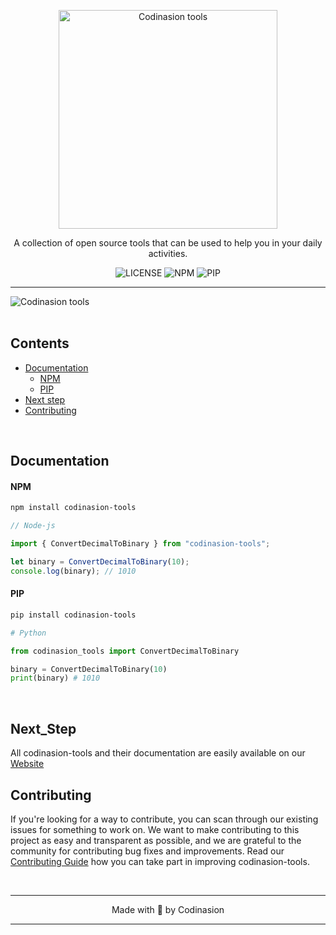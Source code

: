 <p align="center">
  <a href="https://tools.codinasion.org/" target="_blank">
    <picture>
      <source media="(prefers-color-scheme: dark)" srcset="./readme/lightTxt.png">
      <source media="(prefers-color-scheme: light)" srcset="./readme/darkTxt.png">
      <img alt="Codinasion tools" src="./src/lightTxt.png" width="350">
    </picture>
  </a>
</p>
<p align="center">
A collection of open source tools that can be used to help you in your daily activities.
</p>
<div align="center">

![LICENSE](https://img.shields.io/github/license/codinasion/codinasion-tools?color=lightgreen)
![NPM](https://img.shields.io/npm/v/codinasion-tools?color=lightgreen)
![PIP](https://img.shields.io/pypi/v/codinasion-tools?color=lightgreen)

</div>
<hr/>

<picture align="center">
  <source media="(prefers-color-scheme: dark)" srcset="./readme/darkBg.png">
  <source media="(prefers-color-scheme: light)" srcset="./readme/lightBg.png">
  <img alt="Codinasion tools" src="./src/lightBg.png">
</picture>

<br/>
<br/>

## Contents

- [Documentation](#documentation)
  - [NPM](#npm)
  - [PIP](#pip)
- [Next step](#next_step)
- [Contributing](#contributing)
<!-- - [Community](#community) -->

<br/>

## Documentation

#### NPM

```bash
npm install codinasion-tools
```

```js
// Node-js

import { ConvertDecimalToBinary } from "codinasion-tools";

let binary = ConvertDecimalToBinary(10);
console.log(binary); // 1010
```

#### PIP

```bash
pip install codinasion-tools
```

```python
# Python

from codinasion_tools import ConvertDecimalToBinary

binary = ConvertDecimalToBinary(10)
print(binary) # 1010
```

<br/>

## Next_Step

All codinasion-tools and their documentation are easily available on our [Website](https://tools.codinasion.org/)


## Contributing

If you're looking for a way to contribute, you can scan through our existing issues for something to work on.
We want to make contributing to this project as easy and transparent as possible, and we are grateful to the community for contributing bug fixes and improvements. Read our [Contributing Guide](#) how you can take part in improving codinasion-tools.

<br/>

---

<p align="center">
Made with 💖 by Codinasion
</p>

---
